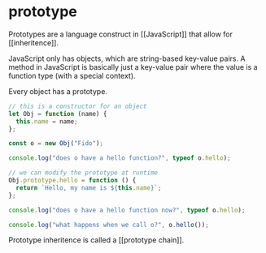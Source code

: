 # prototype

Prototypes are a language construct in [[JavaScript]] that allow for [[inheritence]].

JavaScript only has objects, which are string-based key-value pairs. A method in JavaScript is basically just a key-value pair where the value is a function type (with a special context).

Every object has a prototype.

```js
// this is a constructor for an object
let Obj = function (name) {
  this.name = name;
};

const o = new Obj("Fido");

console.log("does o have a hello function?", typeof o.hello);

// we can modify the prototype at runtime
Obj.prototype.hello = function () {
  return `Hello, my name is ${this.name}`;
};

console.log("does o have a hello function now?", typeof o.hello);

console.log("what happens when we call o?", o.hello());
```

Prototype inheritence is called a [[prototype chain]].
